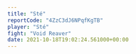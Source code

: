 ```yaml
---
title: "Sté"
reportCode: "4ZzC3dJ6NPqfKgTB"
player: "Sté"
fight: "Void Reaver"
date: 2021-10-18T19:02:24.561000+00:00
---
```

